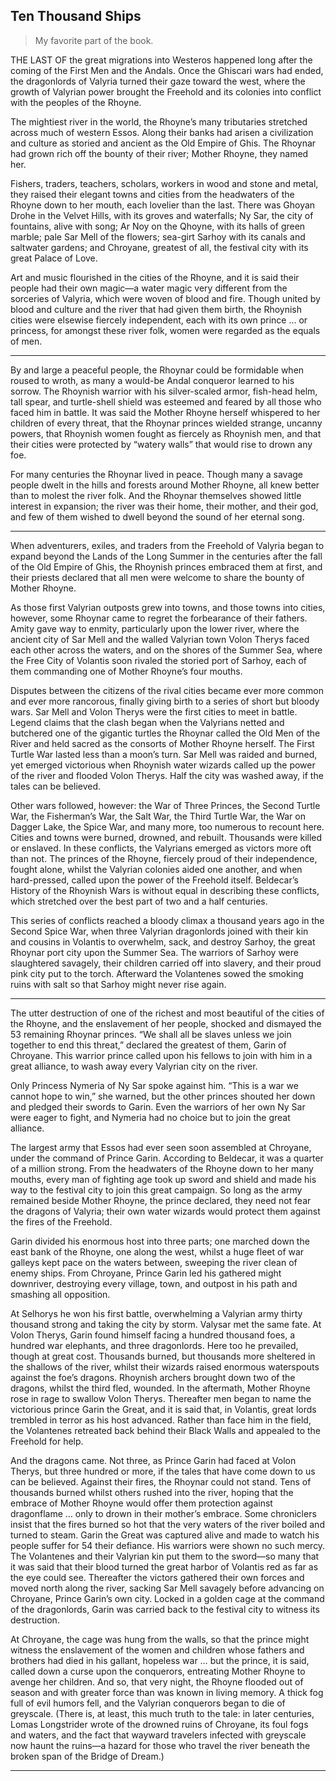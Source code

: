 ## Ten Thousand Ships

> My favorite part of the book.

THE LAST OF the great migrations into Westeros happened long after the
coming of the First Men and the Andals. Once the Ghiscari wars had ended,
the dragonlords of Valyria turned their gaze toward the west, where the
growth of Valyrian power brought the Freehold and its colonies into conflict
with the peoples of the Rhoyne.

The mightiest river in the world, the Rhoyne’s many tributaries stretched
across much of western Essos. Along their banks had arisen a civilization and
culture as storied and ancient as the Old Empire of Ghis. The Rhoynar had
grown rich off the bounty of their river; Mother Rhoyne, they named her.

Fishers, traders, teachers, scholars, workers in wood and stone and metal,
they raised their elegant towns and cities from the headwaters of the Rhoyne
down to her mouth, each lovelier than the last. There was Ghoyan Drohe in
the Velvet Hills, with its groves and waterfalls; Ny Sar, the city of fountains,
alive with song; Ar Noy on the Qhoyne, with its halls of green marble; pale
Sar Mell of the flowers; sea-girt Sarhoy with its canals and saltwater gardens;
and Chroyane, greatest of all, the festival city with its great Palace of Love.

Art and music flourished in the cities of the Rhoyne, and it is said their
people had their own magic—a water magic very different from the sorceries
of Valyria, which were woven of blood and fire. Though united by blood and
culture and the river that had given them birth, the Rhoynish cities were
elsewise fiercely independent, each with its own prince … or princess, for
amongst these river folk, women were regarded as the equals of men.

---
By and large a peaceful people, the Rhoynar could be formidable when roused
to wroth, as many a would-be Andal conqueror learned to his sorrow. The
Rhoynish warrior with his silver-scaled armor, fish-head helm, tall spear, and
turtle-shell shield was esteemed and feared by all those who faced him in
battle. It was said the Mother Rhoyne herself whispered to her children of
every threat, that the Rhoynar princes wielded strange, uncanny powers, that
Rhoynish women fought as fiercely as Rhoynish men, and that their cities
were protected by “watery walls” that would rise to drown any foe.

For many centuries the Rhoynar lived in peace. Though many a savage
people dwelt in the hills and forests around Mother Rhoyne, all knew better
than to molest the river folk. And the Rhoynar themselves showed little
interest in expansion; the river was their home, their mother, and their god,
and few of them wished to dwell beyond the sound of her eternal song.

---
When adventurers, exiles, and traders from the Freehold of Valyria began
to expand beyond the Lands of the Long Summer in the centuries after the
fall of the Old Empire of Ghis, the Rhoynish princes embraced them at first,
and their priests declared that all men were welcome to share the bounty of
Mother Rhoyne.

As those first Valyrian outposts grew into towns, and those towns into
cities, however, some Rhoynar came to regret the forbearance of their fathers.
Amity gave way to enmity, particularly upon the lower river, where the
ancient city of Sar Mell and the walled Valyrian town Volon Therys faced
each other across the waters, and on the shores of the Summer Sea, where the
Free City of Volantis soon rivaled the storied port of Sarhoy, each of them
commanding one of Mother Rhoyne’s four mouths.

Disputes between the citizens of the rival cities became ever more common
and ever more rancorous, finally giving birth to a series of short but bloody
wars. Sar Mell and Volon Therys were the first cities to meet in battle.
Legend claims that the clash began when the Valyrians netted and butchered
one of the gigantic turtles the Rhoynar called the Old Men of the River and
held sacred as the consorts of Mother Rhoyne herself. The First Turtle War
lasted less than a moon’s turn. Sar Mell was raided and burned, yet emerged
victorious when Rhoynish water wizards called up the power of the river and
flooded Volon Therys. Half the city was washed away, if the tales can be
believed.

Other wars followed, however: the War of Three Princes, the Second Turtle
War, the Fisherman’s War, the Salt War, the Third Turtle War, the War on
Dagger Lake, the Spice War, and many more, too numerous to recount here.
Cities and towns were burned, drowned, and rebuilt. Thousands were killed
or enslaved. In these conflicts, the Valyrians emerged as victors more oft than
not. The princes of the Rhoyne, fiercely proud of their independence, fought
alone, whilst the Valyrian colonies aided one another, and when hard-pressed,
called upon the power of the Freehold itself. Beldecar’s History of the
Rhoynish Wars is without equal in describing these conflicts, which stretched
over the best part of two and a half centuries.

This series of conflicts reached a bloody climax a thousand years ago in the
Second Spice War, when three Valyrian dragonlords joined with their kin and
cousins in Volantis to overwhelm, sack, and destroy Sarhoy, the great Rhoynar
port city upon the Summer Sea. The warriors of Sarhoy were slaughtered
savagely, their children carried off into slavery, and their proud pink city put
to the torch. Afterward the Volantenes sowed the smoking ruins with salt so
that Sarhoy might never rise again.

---
The utter destruction of one of the richest and most beautiful of the cities
of the Rhoyne, and the enslavement of her people, shocked and dismayed the
53 remaining Rhoynar princes. “We shall all be slaves unless we join together to
end this threat,” declared the greatest of them, Garin of Chroyane. This
warrior prince called upon his fellows to join with him in a great alliance, to
wash away every Valyrian city on the river.

Only Princess Nymeria of Ny Sar spoke against him. “This is a war we
cannot hope to win,” she warned, but the other princes shouted her down and
pledged their swords to Garin. Even the warriors of her own Ny Sar were
eager to fight, and Nymeria had no choice but to join the great alliance.

The largest army that Essos had ever seen soon assembled at Chroyane,
under the command of Prince Garin. According to Beldecar, it was a quarter
of a million strong. From the headwaters of the Rhoyne down to her many
mouths, every man of fighting age took up sword and shield and made his way
to the festival city to join this great campaign. So long as the army remained
beside Mother Rhoyne, the prince declared, they need not fear the dragons of
Valyria; their own water wizards would protect them against the fires of the
Freehold.

Garin divided his enormous host into three parts; one marched down the
east bank of the Rhoyne, one along the west, whilst a huge fleet of war galleys
kept pace on the waters between, sweeping the river clean of enemy ships.
From Chroyane, Prince Garin led his gathered might downriver, destroying
every village, town, and outpost in his path and smashing all opposition.

At Selhorys he won his first battle, overwhelming a Valyrian army thirty
thousand strong and taking the city by storm. Valysar met the same fate. At
Volon Therys, Garin found himself facing a hundred thousand foes, a
hundred war elephants, and three dragonlords. Here too he prevailed, though
at great cost. Thousands burned, but thousands more sheltered in the shallows
of the river, whilst their wizards raised enormous waterspouts against the foe’s
dragons. Rhoynish archers brought down two of the dragons, whilst the third
fled, wounded. In the aftermath, Mother Rhoyne rose in rage to swallow
Volon Therys. Thereafter men began to name the victorious prince Garin the
Great, and it is said that, in Volantis, great lords trembled in terror as his host
advanced. Rather than face him in the field, the Volantenes retreated back
behind their Black Walls and appealed to the Freehold for help.

And the dragons came. Not three, as Prince Garin had faced at Volon
Therys, but three hundred or more, if the tales that have come down to us can
be believed. Against their fires, the Rhoynar could not stand. Tens of
thousands burned whilst others rushed into the river, hoping that the embrace
of Mother Rhoyne would offer them protection against dragonflame … only
to drown in their mother’s embrace. Some chroniclers insist that the fires
burned so hot that the very waters of the river boiled and turned to steam.
Garin the Great was captured alive and made to watch his people suffer for
54 their defiance. His warriors were shown no such mercy. The Volantenes and
their Valyrian kin put them to the sword—so many that it was said that their
blood turned the great harbor of Volantis red as far as the eye could see.
Thereafter the victors gathered their own forces and moved north along the
river, sacking Sar Mell savagely before advancing on Chroyane, Prince
Garin’s own city. Locked in a golden cage at the command of the dragonlords,
Garin was carried back to the festival city to witness its destruction.

At Chroyane, the cage was hung from the walls, so that the prince might
witness the enslavement of the women and children whose fathers and
brothers had died in his gallant, hopeless war … but the prince, it is said,
called down a curse upon the conquerors, entreating Mother Rhoyne to
avenge her children. And so, that very night, the Rhoyne flooded out of season
and with greater force than was known in living memory. A thick fog full of
evil humors fell, and the Valyrian conquerors began to die of greyscale.
(There is, at least, this much truth to the tale: in later centuries, Lomas
Longstrider wrote of the drowned ruins of Chroyane, its foul fogs and waters,
and the fact that wayward travelers infected with greyscale now haunt the
ruins—a hazard for those who travel the river beneath the broken span of the
Bridge of Dream.)

---
